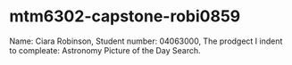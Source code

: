 # mtm6302-capstone-robi0859

Name: Ciara Robinson,
Student number: 04063000,
The prodgect I indent to compleate: Astronomy Picture of the Day Search.